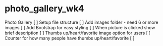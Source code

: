 # photo_gallery_wk4

Photo Gallery
[ ] Setup file structure
[ ] Add images folder - need 6 or more images
[ ] Add Bootstrap for easy styling
[ ] When picture is clicked show brief description
[ ] Thumbs up/heart/favorite image option for users
[ ] Counter for how many people have thumbs up/heart/favorite
[ ] 
